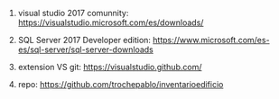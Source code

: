 1) visual studio 2017 comunnity: https://visualstudio.microsoft.com/es/downloads/

2) SQL Server 2017 Developer edition: https://www.microsoft.com/es-es/sql-server/sql-server-downloads

3) extension VS git: https://visualstudio.github.com/

4) repo: https://github.com/trochepablo/inventarioedificio
